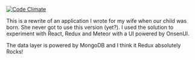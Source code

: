 [![Code Climate](https://codeclimate.com/github/jasonnathan/bellafeedtimer/badges/gpa.svg)](https://codeclimate.com/github/jasonnathan/bellafeedtimer)

This is a rewrite of an application I wrote for my wife when our child was born. She never got to use this version (yet?). I used the solution to experiment with React, Redux and Meteor with a UI powered by OnsenUI. 

The data layer is powered by MongoDB and I think it Redux absolutely Rocks!
